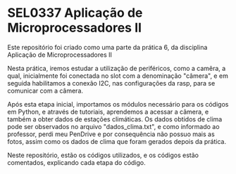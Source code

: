 # SEL0337   Aplicação de Microprocessadores II

Este repositório foi criado como uma parte da prática 6, da disciplina Aplicação de Microprocessadores II

Nesta prática, iremos estudar a utilização de periféricos, como a camêra, a qual, inicialmente foi conectada no slot com a denominação "câmera", e em seguida habilitamos a conexão I2C, nas configurações da rasp, para se comunicar com a câmera. 

Após esta etapa inicial, importamos os módulos necessário para os códigos em Python, e através de tutoriais, aprendemos a acessar a câmera, e também a obter dados de estações climáticas. Os dados obtidos de clima pode ser observados no arquivo "dados_clima.txt", e como informado ao professor, perdi meu PenDrive e por consequência não possuo mais as fotos, assim como os dados de clima que foram gerados depois da prática.

Neste repositório, estão os códigos utilizados, e os códigos estão comentados, explicando cada etapa do código.
